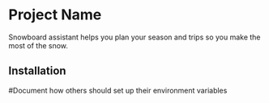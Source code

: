 # Project Name

Snowboard assistant helps you plan your season and trips so you make the most of the snow.

## Installation
#Document how others should set up their environment variables
